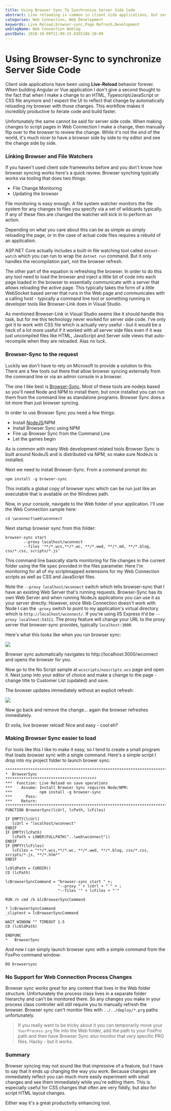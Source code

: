 ```yaml
---
title: Using Browser Sync To Synchronize Server Side Code
abstract: Live reloading is common in client side applications, but server side applications generally don't have the ability to automatically reload when a server side change is made. But there are tools that allow you to monitor your local development Web server - even non-NodeJs based ones - and can automatically reload the active page when a change is detected. In this post I look at how to use Browser Sync to be more productive
categories: Web Connection, Web Development
keywords: Live Reload,browser-sync,Page Refresh,Development
weblogName: Web Connection Weblog
postDate: 2018-10-09T21:09:15.0265186-10:00
---
```

# Using Browser-Sync to synchronize Server Side Code

Client side applications have been using **Live-Reload** behavior forever. When building Angular or Vue application I don't give a second thought to the fact that when I make a change to an HTML, Typescript/JavaScript or CSS file anymore and I expect the UI to reflect that change by automatically reloading my browser with those changes. This workflow makes it incredibly productive to iterate code and build faster.

Unfortunately the same cannot be said for server side code. When making changes to script pages in Web Connection I make a change, then manually flip over to the browser to review the change. While it's not the end of the world, it's much nicer to have a browser side by side to my editor and see the change side by side.

### Linking Browser and File Watchers
If you haven't used client side frameworks before and you don't know how browser syncing works here's a quick review. Browser synching typically works via tooling that does two things:

* File Change Monitoring 
* Updating the browser

File monitoring is easy enough. A file system watcher monitors the file system for any changes to files you specify via a set of wildcards typically. If any of these files are changed the watcher will kick in to perform an action. 

Depending on what you care about this can be as simple as simply reloading the page, or in the case of actual code files requires a rebuild of an application.

ASP.NET Core actually includes a built-in file watching tool called `dotnet-watch` which you can run to wrap the `dotnet run` command. But it only handles the recompilation part, not the browser refresh.

The other part of the equation is refreshing the browser. In order to do this any tool need to load the browser and inject a little bit of code into each page loaded in the browser to essentially communicate with a server that allows reloading the active page. This typically takes the form of a little WebSocket based server that runs in the Web page and communicates with a calling host - typically a command line tool or something running in developer tools like Browser-Link does in Visual Studio.

As mentioned Browser-Link in Visual Studio seems like it should handle this task, but for me this technology never worked for server side code. I've only got it to work with CSS file which is actually very useful - but it would be a heck of a lot more useful if it worked with all server side files even if it was just uncompiled files like HTML, JavaScript and Server side views that auto-recompile when they are reloaded. Alas no luck.

### Browser-Sync to the request
Luckily we don't have to rely on Microsoft to provide a solution to this. There are a few tools out there that allow browser syncing externally from the command line or via an admin console in a browser.

The one I like best is [Browser-Sync](https://browsersync.io/). Most of these tools are nodejs based so you'll need Node and NPM to install them, but once installed you can run them from the command line as standalone programs. Browser Sync does a lot more than just browser syncing.

In order to use Browser Sync you need a few things:

* Install [NodeJS](https://nodejs.org/en/download/https://nodejs.org/en/download/)/NPM 
* Install Browser Sync using NPM
* Fire up Browser Sync from the Command Line
* Let the games begin

As is common with many Web development related tools Browser Sync is built around NodeJS and is distributed via NPM, so make sure NodeJs is installed.

Next we need to install Browser-Sync. From a command prompt do:

```
npm install -g browser-sync
```

This installs a global copy of browser sync which can be run just like an executable that is available on the Windows path.

Now, in your console, navigate to the Web folder of your application. I'll use the Web Connection sample here:

```dos
cd \wconnect\web\wconnect
```

Next startup browser sync from this folder:

```dos
browser-sync start 
		--proxy localhost/wconnect 
		--files '**/*.wcs,**/*.wc, **/*.wwd, **/*.md, **/*.blog, css/*.css, scripts/*.js'
```

This command line basically starts monitoring for file changes in the current folder using the file spec provided in the files parameter. Here I'm monitoring for all of my scriptmapped extensions for my Web Connection scripts as well as CSS and JavaScript files.

Note the `--proxy localhost/wconnect` switch which tells browser-sync that I have an existing Web Server that's running requests. Browser-Sync has its own Web Server and when running NodeJs applications you can use it as your server directly. However, since Web Connection doesn't work with Node I can the `-proxy` switch to point to my application's virtual directory which is `http://localhost/wconnect/`. If you're using IIS Express it'd be `--proxy localhost:54311`. The proxy feature will change your URL to the proxy server that browser-sync provides, typically `localhost:3000`.


Here's what this looks like when you run browser sync:

![](BrowserSyncTerminal.png)

Browser sync automatically navigates to http://localhost:3000/wconnect and opens the browser for you. 

Now go to the No Script sample at `wcscripts/noscripts.wcs` page and open it. Next jump into your editor of choice and make a change to the page - change title to Customer List (updated) and save.

The browser updates immediately without an explicit refresh:

![](UpdatedScriptPage.png)

Now go back and remove the change... again the browser refreshes immediately.

Et voila, live browser reload! Nice and easy - cool eh?

### Making Browser Sync easier to load
For tools like this I like to make it easy, so I tend to create a small program that loads browser sync with a single command. Here's a simple script I drop into my project folder to launch brower sync:

```foxpro
************************************************************************
*  BrowserSync
****************************************
***  Function: Live Reload on save operations
***    Assume: Install Browser Sync requires Node/NPM:
***            npm install -g browser-sync
***      Pass:
***    Return:
************************************************************************
FUNCTION BrowserSync(lcUrl, lcPath, lcFiles)

IF EMPTY(lcUrl)
   lcUrl = "localhost/wconnect"
ENDIF
IF EMPTY(lcPath)
   lcPath = LOWER(FULLPATH("..\web\wconnect"))
ENDIF
IF EMPTY(lcFiles)
   lcFiles = "**/*.wcs,**/*.wc, **/*.wwd, **/*.blog, css/*.css, scripts/*.js, **/*.htm*"
ENDIF

lcOldPath = CURDIR()
CD (lcPath)

lcBrowserSyncCommand = "browser-sync start " +;
                       "--proxy " + lcUrl + " " + ;
                       "--files '" + lcFiles + "'"
                       
RUN /n cmd /k &lcBrowserSyncCommand

? lcBrowserSyncCommand
_cliptext = lcBrowserSyncCommand

WAIT WINDOW "" TIMEOUT 1.5
CD (lcOldPath)

ENDFUNC
*   BrowserSync
```

And now I can simply launch browser sync with a simple command from the FoxPro command window:

```foxpro
DO browsersync
```

### No Support for Web Connection Process Changes
Browser sync works great for any content that lives in the Web folder structure. Unfortunately the process class lives in a separate folder hierarchy and can't be monitored there. So any changes you make in your process class controller will still require you to manually refresh the browser. Browser sync can't monitor files with `../../deploy/*.prg` paths unfortunately.

> If you really want to be tricky about it you can temporarily move your `YourProcess.prg` file into the Web folder, add the path to your FoxPro path and then have Browser Sync also monitor that very specific PRG files.  Hacky - but it works.

### Summary
Browser syncing may not sound like that impressive of a feature, but I have to say that it ends up changing the way you work. Because changes are immediately reflect you can much more easily experiment with small changes and see them immediately while you're editing them. This is especially useful for CSS changes that often are very fiddly, but also for script HTML layout changes.

Either way it's a great productivity enhancing tool.